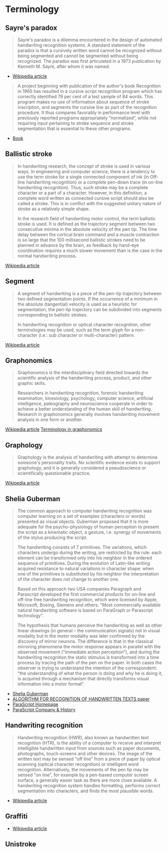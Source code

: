 # Terminology

## Sayre's paradox

> Sayre's paradox is a dilemma encountered in the design of automated handwriting recognition systems. A standard statement of the paradox is that a cursively written word cannot be recognized without being segmented and cannot be segmented without being recognized. The paradox was first articulated in a 1973 publication by Kenneth M. Sayre, after whom it was named.

- [Wikipedia article](https://en.wikipedia.org/wiki/Sayre%27s_paradox)

> A project beginning with publication of the author's book Recognition in 1965 has resulted in a cursive script recognition program which has correctly identified 79 per cent of a test sample of 84 words. This program makes no use of information about sequence of stroke inscription, and segments the cursive line as part of the recognition procedure. It thus compares favorably in performance level with previously reported programs appropriately “normalized”, while not requiring input pertaining to stroke sequence and stroke segmentation that is essential to these other programs.

- [Book](https://www.sciencedirect.com/science/article/abs/pii/0031320373900447)

## Ballistic stroke

> In handwriting research, the concept of stroke is used in various ways. In engineering and computer science, there is a tendency to use the term stroke for a single connected component of ink (in Off-line handwriting recognition) or a complete pen-down trace (in on-line handwriting recognition). Thus, such stroke may be a complete character or a part of a character. However, in this definition, a complete word written as connected cursive script should also be called a stroke. This is in conflict with the suggested unitary nature of stroke as a relatively simple shape.
> 
> In the research field of handwriting motor control, the term ballistic stroke is used. It is defined as the trajectory segment between two consecutive minima in the absolute velocity of the pen tip. The time delay between the cortical brain command and a muscle contraction is so large that the 100 millisecond ballistic strokes need to be planned in advance by the brain, as feedback by hand-eye coordination requires a much slower movement than is the case in the normal handwriting process.

[Wikipedia article](https://en.wikipedia.org/wiki/Ballistic_stroke)

## Segment

> A segment of handwriting is a piece of the pen-tip trajectory between two defined segmentation points. If the occurrence of a minimum in the absolute (tangential) velocity is used as a heuristic for segmentation, the pen-tip trajectory can be subdivided into segments corresponding to ballistic strokes.
> 
> In handwriting recognition or optical character recognition, other terminologies may be used, such as the term glyph for a non-character (i.e.: sub character or multi-character) pattern.

[Wikipedia article](https://en.wikipedia.org/wiki/Segment_(handwriting))

## Graphonomics

> Graphonomics is the interdisciplinary field directed towards the scientific analysis of the handwriting process, product, and other graphic skills.
>
> Researchers in handwriting recognition, forensic handwriting examination, kinesiology, psychology, computer science, artificial intelligence, paleography and neuroscience cooperate in order to achieve a better understanding of the human skill of handwriting. Research in graphonomics generally involves handwriting movement analysis in one form or another.

[Wikipedia article](https://en.wikipedia.org/wiki/Graphonomics)
[Terminology in graphonomics](https://en.wikipedia.org/wiki/Index_of_graphonomics-related_articles)

## Graphology

> Graphology is the analysis of handwriting with attempt to determine someone's personality traits. No scientific evidence exists to support graphology, and it is generally considered a pseudoscience or scientifically questionable practice.

[Wikipedia article](https://en.wikipedia.org/wiki/Graphology)

## Shelia Guberman

> The common approach to computer handwriting recognition was computer learning on a set of examples (characters or words) presented as visual objects. Guberman proposed that it is more adequate for the psycho-physiology of human perception to present the script as a kinematic object, a gesture, i.e. synergy of movements of the stylus producing the script.
> 
> The handwriting consists of 7 primitives. The variations, which characters undergo during the writing, are restricted by the rule: each element can be transformed only into his neighbor in the ordered sequence of primitives. During the evolution of Latin-like writing acquired resistance to natural variations in character shape: when one of the primitives is substituted by his neighbor the interpretation of the character does not change to another one.
> 
> Based on this approach two USA companies Paragraph and Parascript developed the first commercial products for on-line and off-line free handwriting recognition, which were licensed by Apple, Microsoft, Boeing, Siemens and others. "Most commercially available natural handwriting software is based on ParaGraph or Parascript technology”.
> 
> The hypothesis that humans perceive the handwriting as well as other linear drawings (in general – the communication signals) not in visual modality but in the motor modality was later confirmed by the discovery of mirror neurons. The difference is that in the classical mirroring phenomena the motor response appears in parallel with the observed movement (“immediate action perception”), and during the handwriting recognition the static stimulus is transformed into a time process by tracing the path of the pen on the paper. In both cases the observer is trying to understand the intention of the correspondent: “the understanding of what the person is doing and why he is doing it, is acquired through a mechanism that directly transforms visual information into a motor format”.

- [Shelia Guberman](https://en.wikipedia.org/wiki/Shelia_Guberman#Handwriting_recognition)
- [ALGORITHM FOR RECOGNITION OF HANDWRITTEN TEXTS paper](http://www.mathnet.ru/php/archive.phtml?wshow=paper&jrnid=at&paperid=7838&option_lang=rus)
- [ParaScript Homepage](https://www.parascript.com/)
- [ParaScript Company & History](https://www.parascript.com/parascript-difference/)

## Handwriting recognition

> Handwriting recognition (HWR), also known as handwritten text recognition (HTR), is the ability of a computer to receive and interpret intelligible handwritten input from sources such as paper documents, photographs, touch-screens and other devices. The image of the written text may be sensed "off line" from a piece of paper by optical scanning (optical character recognition) or intelligent word recognition. Alternatively, the movements of the pen tip may be sensed "on line", for example by a pen-based computer screen surface, a generally easier task as there are more clues available. A handwriting recognition system handles formatting, performs correct segmentation into characters, and finds the most plausible words.

- [Wikipedia article](https://en.wikipedia.org/wiki/Handwriting_recognition)

## Graffiti



- [Wikipedia article](https://en.wikipedia.org/wiki/Graffiti_(Palm_OS))

## Unistroke


